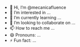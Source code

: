 - 👋 Hi, I’m @mecanicafluence
- 👀 I’m interested in ...
- 🌱 I’m currently learning ...
- 💞️ I’m looking to collaborate on ...
- 📫 How to reach me ...
- 😄 Pronouns: ...
- ⚡ Fun fact: ...

<!---
mecanicafluence/mecanicafluence is a ✨ special ✨ repository because its `README.md` (this file) appears on your GitHub profile.
You can click the Preview link to take a look at your changes.
--->
